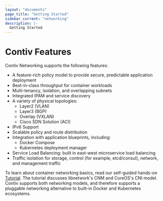 ```yaml
---
layout: "documents"
page_title: "Getting Started"
sidebar_current: "networking"
description: |-
  Getting Started
---
```


# Contiv Features

Contiv Networking supports the following features:

- A feature-rich policy model to provide secure, predictable application deployment
- Best-in-class throughput for container workloads
- Multi-tenancy, isolation, and overlapping subnets
- Integrated IPAM and service discovery
- A variety of physical topologies:
    - Layer2 (VLAN)
    - Layer3 (BGP)
    - Overlay (VXLAN)
    - Cisco SDN Solution (ACI)
- IPv6 Support
- Scalable policy and route distribution
- Integration with application blueprints, including:
    - Docker Compose
    - Kubernetes deployment manager
- Service Load Balancing: built in east-west microservice load balancing
- Traffic isolation for storage, control (for example, etcd/consul), network, and management traffic

To learn about container networking basics, read our self-guided hands-on
[Tutorial](/documents/tutorials/container-101.html). The tutorial discusses
libnetwork's CNM and CoreOS's CNI model. Contiv supports both networking models,
and therefore supports a pluggable networking alternative to built-in Docker and Kubernetes
ecosystems.
